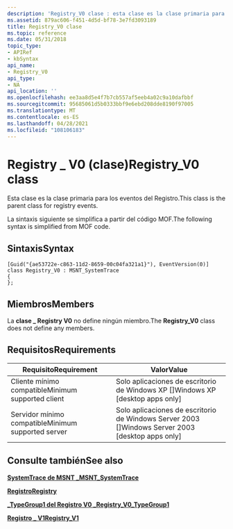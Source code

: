 ```yaml
---
description: 'Registry_V0 clase : esta clase es la clase primaria para los eventos del Registro. La sintaxis siguiente se simplifica a partir del código MOF.'
ms.assetid: 879ac606-f451-4d5d-bf78-3e7fd3093189
title: Registry_V0 clase
ms.topic: reference
ms.date: 05/31/2018
topic_type:
- APIRef
- kbSyntax
api_name:
- Registry_V0
api_type:
- NA
api_location: ''
ms.openlocfilehash: ee3aa8d5e4f7b7cb557af5eeb4a02c9a10dafbbf
ms.sourcegitcommit: 95685061d5b0333bbf9e6ebd208dde8190f97005
ms.translationtype: MT
ms.contentlocale: es-ES
ms.lasthandoff: 04/28/2021
ms.locfileid: "108106183"
---
```

# <a name="registry_v0-class"></a><span data-ttu-id="4673a-104">Registry \_ V0 (clase)</span><span class="sxs-lookup"><span data-stu-id="4673a-104">Registry\_V0 class</span></span>

<span data-ttu-id="4673a-105">Esta clase es la clase primaria para los eventos del Registro.</span><span class="sxs-lookup"><span data-stu-id="4673a-105">This class is the parent class for registry events.</span></span>

<span data-ttu-id="4673a-106">La sintaxis siguiente se simplifica a partir del código MOF.</span><span class="sxs-lookup"><span data-stu-id="4673a-106">The following syntax is simplified from MOF code.</span></span>

## <a name="syntax"></a><span data-ttu-id="4673a-107">Sintaxis</span><span class="sxs-lookup"><span data-stu-id="4673a-107">Syntax</span></span>

``` syntax
[Guid("{ae53722e-c863-11d2-8659-00c04fa321a1}"), EventVersion(0)]
class Registry_V0 : MSNT_SystemTrace
{
};
```

## <a name="members"></a><span data-ttu-id="4673a-108">Miembros</span><span class="sxs-lookup"><span data-stu-id="4673a-108">Members</span></span>

<span data-ttu-id="4673a-109">La **clase \_ Registry V0** no define ningún miembro.</span><span class="sxs-lookup"><span data-stu-id="4673a-109">The **Registry\_V0** class does not define any members.</span></span>

## <a name="requirements"></a><span data-ttu-id="4673a-110">Requisitos</span><span class="sxs-lookup"><span data-stu-id="4673a-110">Requirements</span></span>



| <span data-ttu-id="4673a-111">Requisito</span><span class="sxs-lookup"><span data-stu-id="4673a-111">Requirement</span></span> | <span data-ttu-id="4673a-112">Valor</span><span class="sxs-lookup"><span data-stu-id="4673a-112">Value</span></span> |
|-------------------------------------|------------------------------------------------------|
| <span data-ttu-id="4673a-113">Cliente mínimo compatible</span><span class="sxs-lookup"><span data-stu-id="4673a-113">Minimum supported client</span></span><br/> | <span data-ttu-id="4673a-114">Solo aplicaciones de escritorio de Windows XP \[\]</span><span class="sxs-lookup"><span data-stu-id="4673a-114">Windows XP \[desktop apps only\]</span></span><br/>          |
| <span data-ttu-id="4673a-115">Servidor mínimo compatible</span><span class="sxs-lookup"><span data-stu-id="4673a-115">Minimum supported server</span></span><br/> | <span data-ttu-id="4673a-116">Solo aplicaciones de escritorio de Windows Server 2003 \[\]</span><span class="sxs-lookup"><span data-stu-id="4673a-116">Windows Server 2003 \[desktop apps only\]</span></span><br/> |



## <a name="see-also"></a><span data-ttu-id="4673a-117">Consulte también</span><span class="sxs-lookup"><span data-stu-id="4673a-117">See also</span></span>

<dl> <dt>

[<span data-ttu-id="4673a-118">**SystemTrace de MSNT \_**</span><span class="sxs-lookup"><span data-stu-id="4673a-118">**MSNT\_SystemTrace**</span></span>](msnt-systemtrace.md)
</dt> <dt>

[<span data-ttu-id="4673a-119">**Registro**</span><span class="sxs-lookup"><span data-stu-id="4673a-119">**Registry**</span></span>](registry.md)
</dt> <dt>

[<span data-ttu-id="4673a-120">**\_TypeGroup1 del Registro V0 \_**</span><span class="sxs-lookup"><span data-stu-id="4673a-120">**Registry\_V0\_TypeGroup1**</span></span>](registry-v0-typegroup1.md)
</dt> <dt>

[<span data-ttu-id="4673a-121">**Registro \_ V1**</span><span class="sxs-lookup"><span data-stu-id="4673a-121">**Registry\_V1**</span></span>](registry-v1.md)
</dt> </dl>

 

 




